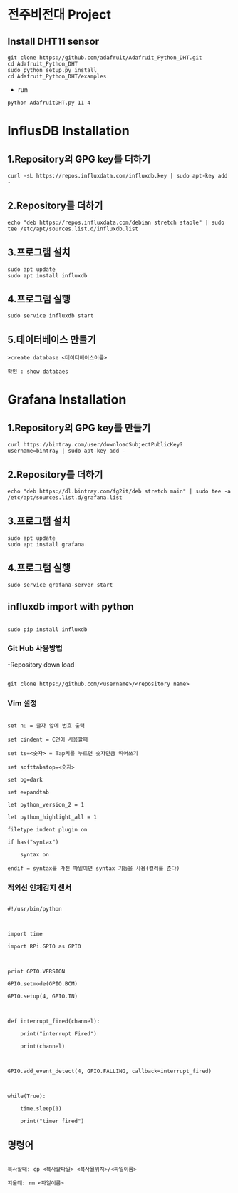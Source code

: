 # 전주비전대  Project

## Install DHT11 sensor
```
git clone https://github.com/adafruit/Adafruit_Python_DHT.git
cd Adafruit_Python_DHT
sudo python setup.py install
cd Adafruit_Python_DHT/examples
```
 - run
```
python AdafruitDHT.py 11 4
```
# InflusDB Installation

## 1.Repository의 GPG key를 더하기
```
curl -sL https://repos.influxdata.com/influxdb.key | sudo apt-key add -
```
## 2.Repository를 더하기
```
echo "deb https://repos.influxdata.com/debian stretch stable" | sudo tee /etc/apt/sources.list.d/influxdb.list
```
## 3.프로그램 설치
```
sudo apt update
sudo apt install influxdb
```
## 4.프로그램 실행
```
sudo service influxdb start
```
## 5.데이터베이스 만들기
```
>create database <데이터베이스이름>
```
```
확인 : show databaes
```
# Grafana Installation

## 1.Repository의 GPG key를 만들기
```
curl https://bintray.com/user/downloadSubjectPublicKey?username=bintray | sudo apt-key add -
```
## 2.Repository를 더하기
```
echo "deb https://dl.bintray.com/fg2it/deb stretch main" | sudo tee -a /etc/apt/sources.list.d/grafana.list
```
## 3.프로그램 설치
```
sudo apt update
sudo apt install grafana
```
## 4.프로그램 실행
```
sudo service grafana-server start
```
## influxdb import with python

```

sudo pip install influxdb

```
### Git Hub 사용방법

  -Repository down load

```

git clone https://github.com/<username>/<repository name>

```

### Vim 설정

```

set nu = 글자 앞에 번호 출력

set cindent = C언어 사용할때

set ts=<숫자> = Tap키를 누르면 숫자만큼 띄어쓰기

set softtabstop=<숫자>

set bg=dark

set expandtab

let python_version_2 = 1

let python_highlight_all = 1

filetype indent plugin on

if has("syntax")

    syntax on

endif = syntax를 가진 파일이면 syntax 기능을 사용(컬러를 준다)

```

### 적외선 인체감지 센서

```

#!/usr/bin/python

 

import time

import RPi.GPIO as GPIO

 

print GPIO.VERSION

GPIO.setmode(GPIO.BCM)

GPIO.setup(4, GPIO.IN)

 

def interrupt_fired(channel):

    print("interrupt Fired")

    print(channel)

 

GPIO.add_event_detect(4, GPIO.FALLING, callback=interrupt_fired)

 

while(True):

    time.sleep(1)

    print("timer fired")

 ```

## 명령어

```

복사할때: cp <복사할파일> <복사될위치>/<파일이름> 

지울떄: rm <파일이름>

```

